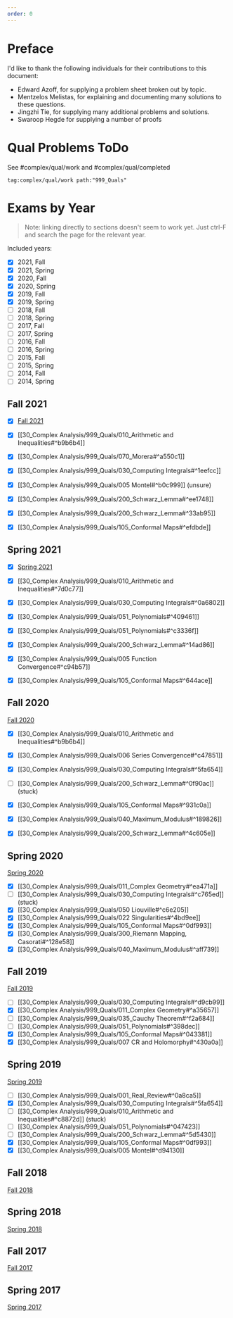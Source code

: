 ```yaml
---
order: 0
---
```


# Preface

I'd like to thank the following individuals for their contributions to this document:

- Edward Azoff, for supplying a problem sheet broken out by topic.
- Mentzelos Melistas, for explaining and documenting many solutions to these questions.
- Jingzhi Tie, for supplying many additional problems and solutions.
- Swaroop Hegde for supplying a number of proofs


# Qual Problems ToDo

See #complex/qual/work and #complex/qual/completed 

```query
tag:complex/qual/work path:"999_Quals"
```


# Exams by Year

> Note: linking directly to sections doesn't seem to work yet. Just ctrl-F and search the page for the relevant year.

Included years:

- [x] 2021, Fall
- [x] 2021, Spring
- [x] 2020, Fall
- [x] 2020, Spring
- [x] 2019, Fall
- [x] 2019, Spring
- [ ] 2018, Fall
- [ ] 2018, Spring
- [ ] 2017, Fall
- [ ] 2017, Spring
- [ ] 2016, Fall
- [ ] 2016, Spring
- [ ] 2015, Fall
- [ ] 2015, Spring
- [ ] 2014, Fall
- [ ] 2014, Spring

## Fall 2021

- [x] [Fall 2021](https://www.math.uga.edu/sites/default/files/inline-files/Complex_Qual_Fall2021.pdf)

- [x] [[30_Complex Analysis/999_Quals/010_Arithmetic and Inequalities#^b9b6b4]]
- [x] [[30_Complex Analysis/999_Quals/070_Morera#^a550c1]]
- [x] [[30_Complex Analysis/999_Quals/030_Computing Integrals#^1eefcc]]
- [x] [[30_Complex Analysis/999_Quals/005 Montel#^b0c999]] (unsure)
- [x] [[30_Complex Analysis/999_Quals/200_Schwarz_Lemma#^ee1748]]
- [x] [[30_Complex Analysis/999_Quals/200_Schwarz_Lemma#^33ab95]]
- [x] [[30_Complex Analysis/999_Quals/105_Conformal Maps#^efdbde]]

## Spring 2021

- [x] [Spring 2021](https://www.math.uga.edu/sites/default/files/inline-files/ComplexQual_Spring2020.pdf)

- [x] [[30_Complex Analysis/999_Quals/010_Arithmetic and Inequalities#^7d0c77]]
- [x] [[30_Complex Analysis/999_Quals/030_Computing Integrals#^0a6802]]
- [x] [[30_Complex Analysis/999_Quals/051_Polynomials#^409461]]
- [x] [[30_Complex Analysis/999_Quals/051_Polynomials#^c3336f]]
- [x] [[30_Complex Analysis/999_Quals/200_Schwarz_Lemma#^14ad86]]
- [x] [[30_Complex Analysis/999_Quals/005 Function Convergence#^c94b57]]
- [x] [[30_Complex Analysis/999_Quals/105_Conformal Maps#^644ace]]

## Fall 2020

[Fall 2020](https://www.math.uga.edu/sites/default/files/inline-files/Complex_Qual_Fall2020.pdf)

- [x] [[30_Complex Analysis/999_Quals/010_Arithmetic and Inequalities#^b9b6b4]]
- [x] [[30_Complex Analysis/999_Quals/006 Series Convergence#^c47851]]
- [x] [[30_Complex Analysis/999_Quals/030_Computing Integrals#^5fa654]]
- [ ] [[30_Complex Analysis/999_Quals/200_Schwarz_Lemma#^0f90ac]] (stuck)
- [x] [[30_Complex Analysis/999_Quals/105_Conformal Maps#^931c0a]]
- [x] [[30_Complex Analysis/999_Quals/040_Maximum_Modulus#^189826]]
- [x] [[30_Complex Analysis/999_Quals/200_Schwarz_Lemma#^4c605e]]


## Spring 2020

[Spring 2020](https://www.math.uga.edu/sites/default/files/inline-files/ComplexQual_Spring2020.pdf)

- [x] [[30_Complex Analysis/999_Quals/011_Complex Geometry#^ea471a]]
- [ ] [[30_Complex Analysis/999_Quals/030_Computing Integrals#^c765ed]] (stuck)
- [x] [[30_Complex Analysis/999_Quals/050 Liouville#^c6e205]]
- [x] [[30_Complex Analysis/999_Quals/022 Singularities#^4bd9ee]]
- [x] [[30_Complex Analysis/999_Quals/105_Conformal Maps#^0df993]]
- [x] [[30_Complex Analysis/999_Quals/300_Riemann Mapping, Casorati#^128e58]]
- [x] [[30_Complex Analysis/999_Quals/040_Maximum_Modulus#^aff739]]

## Fall 2019

[Fall 2019](https://www.math.uga.edu/sites/default/files/ComplexQual_Fall2019.pdf)

- [ ] [[30_Complex Analysis/999_Quals/030_Computing Integrals#^d9cb99]]
- [x] [[30_Complex Analysis/999_Quals/011_Complex Geometry#^a35657]]
- [ ] [[30_Complex Analysis/999_Quals/035_Cauchy Theorem#^f2a684]]
- [ ] [[30_Complex Analysis/999_Quals/051_Polynomials#^398dec]]
- [x] [[30_Complex Analysis/999_Quals/105_Conformal Maps#^043381]]
- [x] [[30_Complex Analysis/999_Quals/007 CR and Holomorphy#^430a0a]]

## Spring 2019

[Spring 2019](https://www.math.uga.edu/sites/default/files/ComplexQual_Sp19.pdf)

- [ ] [[30_Complex Analysis/999_Quals/001_Real_Review#^0a8ca5]]
- [x] [[30_Complex Analysis/999_Quals/030_Computing Integrals#^5fa654]]
- [ ] [[30_Complex Analysis/999_Quals/010_Arithmetic and Inequalities#^c8872d]] (stuck)
- [ ] [[30_Complex Analysis/999_Quals/051_Polynomials#^047423]]
- [ ] [[30_Complex Analysis/999_Quals/200_Schwarz_Lemma#^5d5430]]
- [x] [[30_Complex Analysis/999_Quals/105_Conformal Maps#^0df993]]
- [x] [[30_Complex Analysis/999_Quals/005 Montel#^d94130]]

## Fall 2018

[Fall 2018](https://www.math.uga.edu/sites/default/files/inline-files/Complex%20Fall%202018pdf.pdf)

## Spring 2018

[Spring 2018](https://www.math.uga.edu/sites/default/files/inline-files/ComplexQual_Spring18.pdf)

## Fall 2017

[Fall 2017](https://www.math.uga.edu/sites/default/files/ComplexAnaQual2017.pdf)

## Spring 2017

[Spring 2017](https://www.math.uga.edu/sites/default/files/ComplexAnalysis_Spring2017.pdf)


